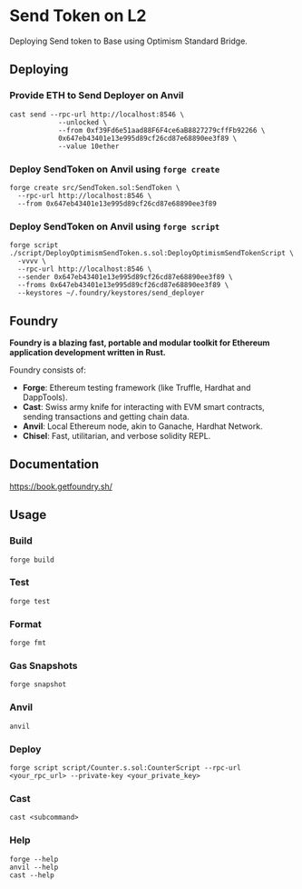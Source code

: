 # Send Token on L2

Deploying Send token to Base using Optimism Standard Bridge.

## Deploying

### Provide ETH to Send Deployer on Anvil

```shell
cast send --rpc-url http://localhost:8546 \
            --unlocked \
            --from 0xf39Fd6e51aad88F6F4ce6aB8827279cffFb92266 \
            0x647eb43401e13e995d89cf26cd87e68890ee3f89 \
            --value 10ether
```

### Deploy SendToken on Anvil using `forge create`

```shell
forge create src/SendToken.sol:SendToken \
  --rpc-url http://localhost:8546 \
  --from 0x647eb43401e13e995d89cf26cd87e68890ee3f89
```

### Deploy SendToken on Anvil using `forge script`

```shell
forge script ./script/DeployOptimismSendToken.s.sol:DeployOptimismSendTokenScript \
  -vvvv \
  --rpc-url http://localhost:8546 \
  --sender 0x647eb43401e13e995d89cf26cd87e68890ee3f89 \
  --froms 0x647eb43401e13e995d89cf26cd87e68890ee3f89 \
  --keystores ~/.foundry/keystores/send_deployer
```

## Foundry

**Foundry is a blazing fast, portable and modular toolkit for Ethereum application development written in Rust.**

Foundry consists of:

- **Forge**: Ethereum testing framework (like Truffle, Hardhat and DappTools).
- **Cast**: Swiss army knife for interacting with EVM smart contracts, sending transactions and getting chain data.
- **Anvil**: Local Ethereum node, akin to Ganache, Hardhat Network.
- **Chisel**: Fast, utilitarian, and verbose solidity REPL.

## Documentation

<https://book.getfoundry.sh/>

## Usage

### Build

```shell
forge build
```

### Test

```shell
forge test
```

### Format

```shell
forge fmt
```

### Gas Snapshots

```shell
forge snapshot
```

### Anvil

```shell
anvil
```

### Deploy

```shell
forge script script/Counter.s.sol:CounterScript --rpc-url <your_rpc_url> --private-key <your_private_key>
```

### Cast

```shell
cast <subcommand>
```

### Help

```shell
forge --help
anvil --help
cast --help
```
